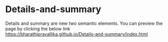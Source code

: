 # Details-and-summary
Details and summary are new two semantic elements.
You can preview the page by clicking the below link <br>
https://bharathipravallika.github.io/Details-and-summary/index.html
